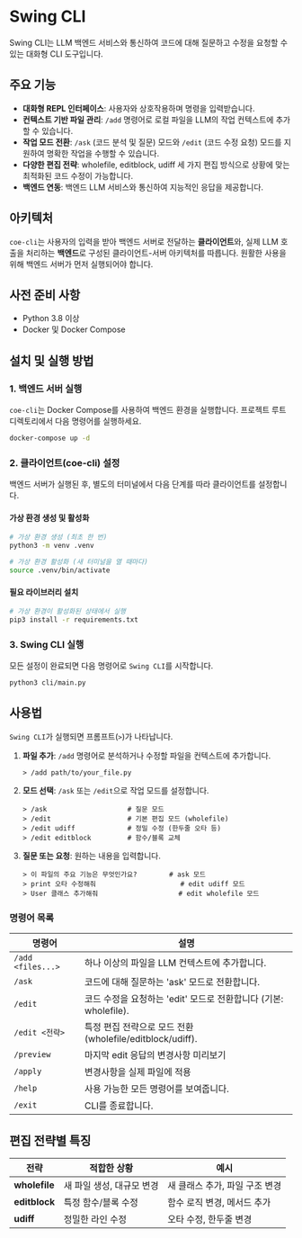 # Swing CLI

Swing CLI는 LLM 백엔드 서비스와 통신하여 코드에 대해 질문하고 수정을 요청할 수 있는 대화형 CLI 도구입니다.

## 주요 기능

- **대화형 REPL 인터페이스**: 사용자와 상호작용하며 명령을 입력받습니다.
- **컨텍스트 기반 파일 관리**: `/add` 명령어로 로컬 파일을 LLM의 작업 컨텍스트에 추가할 수 있습니다.
- **작업 모드 전환**: `/ask` (코드 분석 및 질문) 모드와 `/edit` (코드 수정 요청) 모드를 지원하여 명확한 작업을 수행할 수 있습니다.
- **다양한 편집 전략**: wholefile, editblock, udiff 세 가지 편집 방식으로 상황에 맞는 최적화된 코드 수정이 가능합니다.
- **백엔드 연동**: 백엔드 LLM 서비스와 통신하여 지능적인 응답을 제공합니다.

## 아키텍처

`coe-cli`는 사용자의 입력을 받아 백엔드 서버로 전달하는 **클라이언트**와, 실제 LLM 호출을 처리하는 **백엔드**로 구성된 클라이언트-서버 아키텍처를 따릅니다. 원활한 사용을 위해 백엔드 서버가 먼저 실행되어야 합니다.

## 사전 준비 사항

- Python 3.8 이상
- Docker 및 Docker Compose

## 설치 및 실행 방법

### 1. 백엔드 서버 실행

`coe-cli`는 Docker Compose를 사용하여 백엔드 환경을 실행합니다. 프로젝트 루트 디렉토리에서 다음 명령어를 실행하세요.

```bash
docker-compose up -d
```

### 2. 클라이언트(coe-cli) 설정

백엔드 서버가 실행된 후, 별도의 터미널에서 다음 단계를 따라 클라이언트를 설정합니다.

#### 가상 환경 생성 및 활성화

```bash
# 가상 환경 생성 (최초 한 번)
python3 -m venv .venv

# 가상 환경 활성화 (새 터미널을 열 때마다)
source .venv/bin/activate
```

#### 필요 라이브러리 설치

```bash
# 가상 환경이 활성화된 상태에서 실행
pip3 install -r requirements.txt
```

### 3. Swing CLI 실행

모든 설정이 완료되면 다음 명령어로 `Swing CLI`를 시작합니다.

```bash
python3 cli/main.py
```

## 사용법

`Swing CLI`가 실행되면 프롬프트(`>`)가 나타납니다.

1.  **파일 추가**: `/add` 명령어로 분석하거나 수정할 파일을 컨텍스트에 추가합니다.
    ```
    > /add path/to/your_file.py
    ```

2.  **모드 선택**: `/ask` 또는 `/edit`으로 작업 모드를 설정합니다.
    ```
    > /ask                    # 질문 모드
    > /edit                   # 기본 편집 모드 (wholefile)
    > /edit udiff             # 정밀 수정 (한두줄 오타 등)
    > /edit editblock         # 함수/블록 교체
    ```

3.  **질문 또는 요청**: 원하는 내용을 입력합니다.
    ```
    > 이 파일의 주요 기능은 무엇인가요?        # ask 모드
    > print 오타 수정해줘                     # edit udiff 모드  
    > User 클래스 추가해줘                    # edit wholefile 모드
    ```

### 명령어 목록

| 명령어 | 설명 |
| --- | --- |
| `/add <files...>` | 하나 이상의 파일을 LLM 컨텍스트에 추가합니다. |
| `/ask` | 코드에 대해 질문하는 'ask' 모드로 전환합니다. |
| `/edit` | 코드 수정을 요청하는 'edit' 모드로 전환합니다 (기본: wholefile). |
| `/edit <전략>` | 특정 편집 전략으로 모드 전환 (wholefile/editblock/udiff). |
| `/preview` | 마지막 edit 응답의 변경사항 미리보기 |
| `/apply` | 변경사항을 실제 파일에 적용 |
| `/help` | 사용 가능한 모든 명령어를 보여줍니다. |
| `/exit` | CLI를 종료합니다. |

## 편집 전략별 특징

| 전략 | 적합한 상황 | 예시 |
| --- | --- | --- |
| **wholefile** | 새 파일 생성, 대규모 변경 | 새 클래스 추가, 파일 구조 변경 |
| **editblock** | 특정 함수/블록 수정 | 함수 로직 변경, 메서드 추가 |  
| **udiff** | 정밀한 라인 수정 | 오타 수정, 한두줄 변경 |
